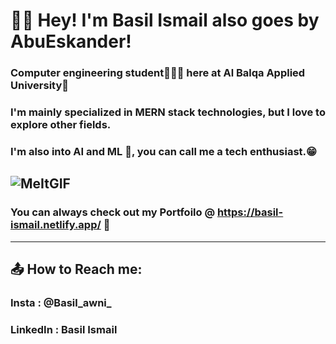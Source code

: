 # 👋🏻 Hey! I'm Basil Ismail also goes by AbuEskander!
### Computer engineering student🧑🏻‍💻 here at Al Balqa Applied University🏫

### I'm mainly specialized in MERN stack technologies, but I love to explore other fields.
### I'm also into AI and ML 🤖, you can call me a tech enthusiast.😁
![MeItGIF](https://github.com/AbuEskander/AbuEskander/assets/107148738/df9351df-a780-4926-a513-2cbf9a4e1247)
----
### You can always check out my Portfoilo @ https://basil-ismail.netlify.app/ 💖 
----
## 📤 How to Reach me:
### Insta : @Basil_awni_
### LinkedIn : Basil Ismail

